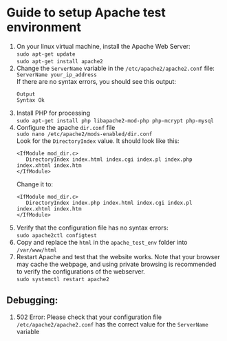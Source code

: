 # Guide to setup Apache test environment

1. On your linux virtual machine, install the Apache Web Server: <br>
   `sudo apt-get update` <br>
   `sudo apt-get install apache2` 
2. Change the `ServerName` variable in the `/etc/apache2/apache2.conf` file: <br>
   `ServerName your_ip_address` <br>
   If there are no syntax errors, you should see this output: <br>
   ```
   Output
   Syntax Ok
   ```
3. Install PHP for processing <br>
   `sudo apt-get install php libapache2-mod-php php-mcrypt php-mysql`
4. Configure the apache `dir.conf` file <br>
   `sudo nano /etc/apache2/mods-enabled/dir.conf` <br>
   Look for the `DirectoryIndex` value. It should look like this:
   ```
   <IfModule mod_dir.c>
      DirectoryIndex index.html index.cgi index.pl index.php index.xhtml index.htm
   </IfModule>
   ```
   Change it to:
   ```
   <IfModule mod_dir.c>
      DirectoryIndex index.php index.html index.cgi index.pl index.xhtml index.htm
   </IfModule>
   ```
5. Verify that the configuration file has no syntax errors: <br>
   `sudo apache2ctl configtest`<br>
6.  Copy and replace the `html` in the `apache_test_env` folder into `/var/www/html`
7.  Restart Apache and test that the website works. Note that your browser may cache the webpage, and using private browsing is recommended to verify the configurations of the webserver.<br>
   `sudo systemctl restart apache2`


## Debugging:
1. 502 Error: Please check that your configuration file `/etc/apache2/apache2.conf` has the correct value for the `ServerName` variable
